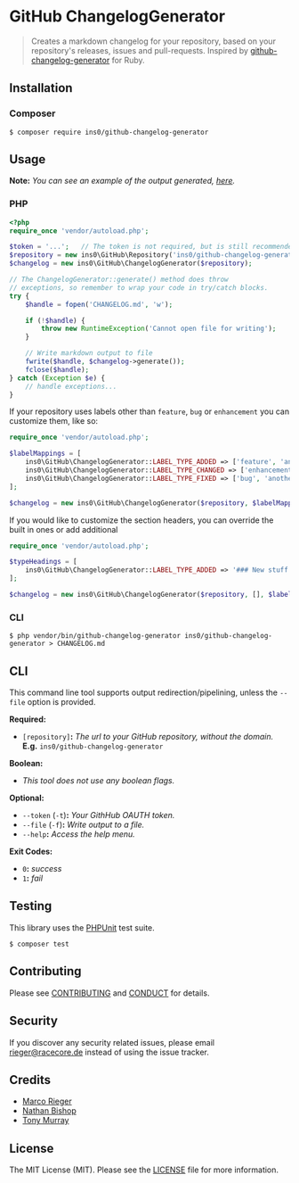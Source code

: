 # GitHub ChangelogGenerator
> Creates a markdown changelog for your repository, based on your repository's releases, issues
> and pull-requests. Inspired by [github-changelog-generator][ruby-generator-link] for Ruby.

## Installation
### Composer
```cli
$ composer require ins0/github-changelog-generator
```

## Usage
**Note:** *You can see an example of the output generated, [here](CHANGELOG.md).*

### PHP
```php
<?php
require_once 'vendor/autoload.php';

$token = '...';   // The token is not required, but is still recommended.
$repository = new ins0\GitHub\Repository('ins0/github-changelog-generator', $token);
$changelog = new ins0\GitHub\ChangelogGenerator($repository);

// The ChangelogGenerator::generate() method does throw
// exceptions, so remember to wrap your code in try/catch blocks.
try {
    $handle = fopen('CHANGELOG.md', 'w');

    if (!$handle) {
        throw new RuntimeException('Cannot open file for writing');
    }

    // Write markdown output to file
    fwrite($handle, $changelog->generate());
    fclose($handle);
} catch (Exception $e) {
    // handle exceptions...
}
```

If your repository uses labels other than `feature`, `bug` or `enhancement` you can customize them, like so:
```php
require_once 'vendor/autoload.php';

$labelMappings = [
    ins0\GitHub\ChangelogGenerator::LABEL_TYPE_ADDED => ['feature', 'anotherFeatureLabel'],
    ins0\GitHub\ChangelogGenerator::LABEL_TYPE_CHANGED => ['enhancement', 'anotherEnhancementLabel'],
    ins0\GitHub\ChangelogGenerator::LABEL_TYPE_FIXED => ['bug', 'anotherBugLabel']
];

$changelog = new ins0\GitHub\ChangelogGenerator($repository, $labelMappings);
```

If you would like to customize the section headers, you can override the built in ones or add additional
```php
require_once 'vendor/autoload.php';

$typeHeadings = [
    ins0\GitHub\ChangelogGenerator::LABEL_TYPE_ADDED => '### New stuff!'
];

$changelog = new ins0\GitHub\ChangelogGenerator($repository, [], $labelHeaders);
```

### CLI
```cli
$ php vendor/bin/github-changelog-generator ins0/github-changelog-generator > CHANGELOG.md
```

## CLI
This command line tool supports output redirection/pipelining, unless the `--file` option is provided.

**Required:**
- `[repository]`**:** *The url to your GitHub repository, without the domain.* **E.g.** `ins0/github-changelog-generator`

**Boolean:**
- *This tool does not use any boolean flags.*

**Optional:**
- `--token` (`-t`)**:** *Your GithHub OAUTH token.*
- `--file` (`-f`)**:** *Write output to a file.*
- `--help`**:** *Access the help menu.*

**Exit Codes:**
- `0`**:** *success*
- `1`**:** *fail*

## Testing
This library uses the [PHPUnit](https://github.com/sebastianbergmann/phpunit) test suite.
```cli
$ composer test
```

## Contributing
Please see [CONTRIBUTING](CONTRIBUTING.md) and [CONDUCT](CONDUCT.md) for details.

## Security
If you discover any security related issues, please email rieger@racecore.de instead of using the issue tracker.

## Credits
- [Marco Rieger](https://github.com/ins0)
- [Nathan Bishop](https://github.com/nbish11)
- [Tony Murray](https://github.com/murrant)

## License
The MIT License (MIT). Please see the [LICENSE](LICENSE.md) file for more information.

[ruby-generator-link]: https://github.com/skywinder/github-changelog-generator
